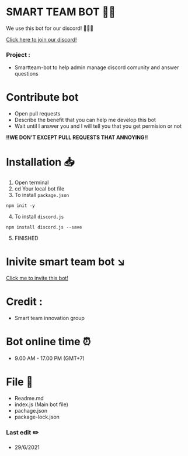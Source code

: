 # SMART TEAM BOT 🤖📌

We use this bot for our discord! 🧑‍🤝‍🧑

<a href="https://discord.gg/FeH6tFtKUU">Click here to join our discord!</a>

### Project :
- Smartteam-bot  to help admin manage discord comunity and answer questions


# Contribute bot


- Open pull requests
- Describe the benefit that you can help me develop this bot
- Wait until I answer you and I will tell you that you get permision or not <br>

**!!WE DON'T EXCEPT PULL REQUESTS THAT ANNOYING!!**

# Installation 📥

1. Open terminal 
2. cd Your local bot file
3. To install `package.json`
```
npm init -y
```

4. To install `discord.js`
```
npm install discord.js --save
```

5. FINISHED

# Inivite smart team bot ↘️
<a href="https://discord.com/oauth2/authorize?client_id=845168117990162442&permissions=0&scope=bot">Click me to invite this bot!</a>

# Credit : 
- Smart team innovation group

# Bot online time ⏰
- 9.00 AM - 17.00 PM (GMT+7)

# File 📁
- Readme.md
- index.js (Main bot file)
- pachage.json
- package-lock.json

### Last edit ✏️
- 29/6/2021

